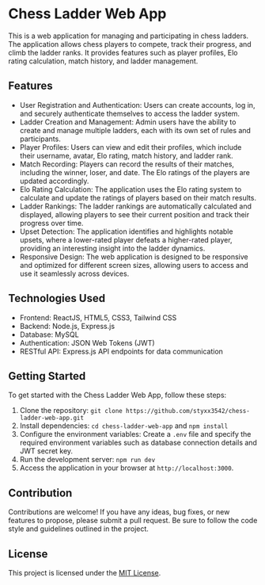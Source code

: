 # Chess Ladder Web App

This is a web application for managing and participating in chess ladders. The application allows chess players to compete, track their progress, and climb the ladder ranks. It provides features such as player profiles, Elo rating calculation, match history, and ladder management.

## Features

- User Registration and Authentication: Users can create accounts, log in, and securely authenticate themselves to access the ladder system.
- Ladder Creation and Management: Admin users have the ability to create and manage multiple ladders, each with its own set of rules and participants.
- Player Profiles: Users can view and edit their profiles, which include their username, avatar, Elo rating, match history, and ladder rank.
- Match Recording: Players can record the results of their matches, including the winner, loser, and date. The Elo ratings of the players are updated accordingly.
- Elo Rating Calculation: The application uses the Elo rating system to calculate and update the ratings of players based on their match results.
- Ladder Rankings: The ladder rankings are automatically calculated and displayed, allowing players to see their current position and track their progress over time.
- Upset Detection: The application identifies and highlights notable upsets, where a lower-rated player defeats a higher-rated player, providing an interesting insight into the ladder dynamics.
- Responsive Design: The web application is designed to be responsive and optimized for different screen sizes, allowing users to access and use it seamlessly across devices.

## Technologies Used

- Frontend: ReactJS, HTML5, CSS3, Tailwind CSS
- Backend: Node.js, Express.js
- Database: MySQL
- Authentication: JSON Web Tokens (JWT)
- RESTful API: Express.js API endpoints for data communication
  
## Getting Started

To get started with the Chess Ladder Web App, follow these steps:

1. Clone the repository: `git clone https://github.com/styxx3542/chess-ladder-web-app.git`
2. Install dependencies: `cd chess-ladder-web-app` and `npm install`
3. Configure the environment variables: Create a `.env` file and specify the required environment variables such as database connection details and JWT secret key.
4. Run the development server: `npm run dev`
5. Access the application in your browser at `http://localhost:3000`.

## Contribution

Contributions are welcome! If you have any ideas, bug fixes, or new features to propose, please submit a pull request. Be sure to follow the code style and guidelines outlined in the project.

## License

This project is licensed under the [MIT License](https://opensource.org/licenses/MIT).


